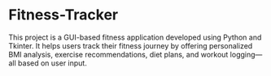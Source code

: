 # Fitness-Tracker
This project is a GUI-based fitness application developed using Python and Tkinter. It helps users track their fitness journey by offering personalized BMI analysis, exercise recommendations, diet plans, and workout logging—all based on user input.
